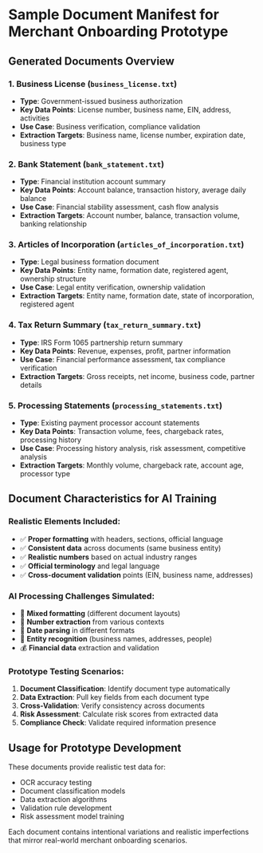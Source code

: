 # Sample Document Manifest for Merchant Onboarding Prototype

## Generated Documents Overview

### 1. Business License (`business_license.txt`)
- **Type**: Government-issued business authorization
- **Key Data Points**: License number, business name, EIN, address, activities
- **Use Case**: Business verification, compliance validation
- **Extraction Targets**: Business name, license number, expiration date, business type

### 2. Bank Statement (`bank_statement.txt`)
- **Type**: Financial institution account summary
- **Key Data Points**: Account balance, transaction history, average daily balance
- **Use Case**: Financial stability assessment, cash flow analysis
- **Extraction Targets**: Account number, balance, transaction volume, banking relationship

### 3. Articles of Incorporation (`articles_of_incorporation.txt`)
- **Type**: Legal business formation document
- **Key Data Points**: Entity name, formation date, registered agent, ownership structure
- **Use Case**: Legal entity verification, ownership validation
- **Extraction Targets**: Entity name, formation date, state of incorporation, registered agent

### 4. Tax Return Summary (`tax_return_summary.txt`)
- **Type**: IRS Form 1065 partnership return summary
- **Key Data Points**: Revenue, expenses, profit, partner information
- **Use Case**: Financial performance assessment, tax compliance verification
- **Extraction Targets**: Gross receipts, net income, business code, partner details

### 5. Processing Statements (`processing_statements.txt`)
- **Type**: Existing payment processor account statements
- **Key Data Points**: Transaction volume, fees, chargeback rates, processing history
- **Use Case**: Processing history analysis, risk assessment, competitive analysis
- **Extraction Targets**: Monthly volume, chargeback rate, account age, processor type

## Document Characteristics for AI Training

### Realistic Elements Included:
- ✅ **Proper formatting** with headers, sections, official language
- ✅ **Consistent data** across documents (same business entity)
- ✅ **Realistic numbers** based on actual industry ranges
- ✅ **Official terminology** and legal language
- ✅ **Cross-document validation** points (EIN, business name, addresses)

### AI Processing Challenges Simulated:
- 📄 **Mixed formatting** (different document layouts)
- 🔢 **Number extraction** from various contexts
- 📅 **Date parsing** in different formats
- 🏢 **Entity recognition** (business names, addresses, people)
- 💰 **Financial data** extraction and validation

### Prototype Testing Scenarios:
1. **Document Classification**: Identify document type automatically
2. **Data Extraction**: Pull key fields from each document type
3. **Cross-Validation**: Verify consistency across documents
4. **Risk Assessment**: Calculate risk scores from extracted data
5. **Compliance Check**: Validate required information presence

## Usage for Prototype Development

These documents provide realistic test data for:
- OCR accuracy testing
- Document classification models
- Data extraction algorithms
- Validation rule development
- Risk assessment model training

Each document contains intentional variations and realistic imperfections that mirror real-world merchant onboarding scenarios.